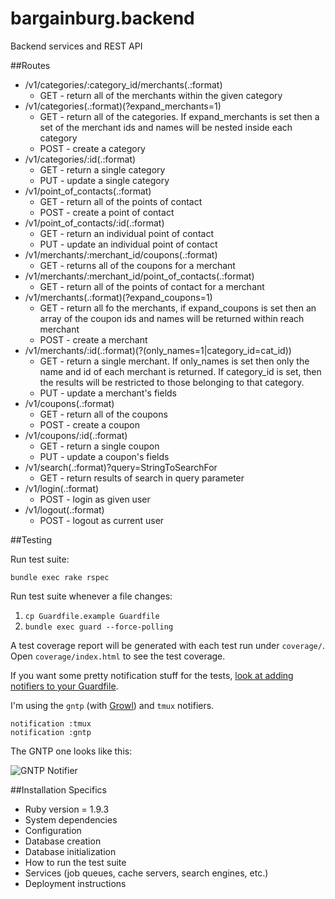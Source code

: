 bargainburg.backend
===================

Backend services and REST API

##Routes
* /v1/categories/:category\_id/merchants(.:format)
    * GET - return all of the merchants within the given category
* /v1/categories(.:format)(?expand\_merchants=1)
    * GET - return all of the categories. If expand\_merchants is set then a set of the merchant ids and names will be nested inside each category
    * POST - create a category
* /v1/categories/:id(.:format)
    * GET - return a single category
    * PUT - update a single category
* /v1/point\_of\_contacts(.:format)
    * GET - return all of the points of contact
    * POST - create a point of contact
* /v1/point\_of\_contacts/:id(.:format)
    * GET - return an individual point of contact
    * PUT - update an individual point of contact
* /v1/merchants/:merchant\_id/coupons(.:format)
    * GET - returns all of the coupons for a merchant
* /v1/merchants/:merchant\_id/point\_of\_contacts(.:format)
    * GET - return all of the points of contact for a merchant
* /v1/merchants(.:format)(?expand_coupons=1)
    * GET - return all fo the merchants, if expand_coupons is set then an array of the coupon ids and names will be returned within reach merchant
    * POST - create a merchant
* /v1/merchants/:id(.:format)(?(only\_names=1|category\_id=cat\_id))
    * GET - return a single merchant. If only\_names is set then only the
      name and id of each merchant is returned. If category_id is set, then
      the results will be restricted to those belonging to that category.
    * PUT - update a merchant's fields
* /v1/coupons(.:format)
    * GET - return all of the coupons
    * POST - create a coupon
* /v1/coupons/:id(.:format)
    * GET - return a single coupon
    * PUT - update a coupon's fields
* /v1/search(.:format)?query=StringToSearchFor
    * GET - return results of search in query parameter
* /v1/login(.:format)
    * POST - login as given user 
* /v1/logout(.:format)
    * POST - logout as current user


##Testing

Run test suite:

    bundle exec rake rspec

Run test suite whenever a file changes:

  1. `cp Guardfile.example Guardfile`
  2. `bundle exec guard --force-polling`

A test coverage report will be generated with each test run under
`coverage/`. Open `coverage/index.html` to see the test coverage.


If you want some pretty notification stuff for the tests, [look at adding
notifiers to your Guardfile](https://github.com/guard/guard).

I'm using the `gntp` (with [Growl](http://growl.info/)) and `tmux` notifiers.

    notification :tmux
    notification :gntp

The GNTP one looks like this:

![GNTP Notifier](http://i.imgur.com/PHrEtwv.png)


##Installation Specifics
* Ruby version = 1.9.3
* System dependencies
* Configuration
* Database creation
* Database initialization
* How to run the test suite
* Services (job queues, cache servers, search engines, etc.)
* Deployment instructions
